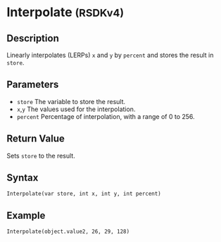 # Interpolate <small>(RSDKv4)</small>

## Description
Linearly interpolates (LERPs) `x` and `y` by `percent` and stores the result in `store`.

## Parameters
- `store`
The variable to store the result.
- `x`,`y`
The values used for the interpolation.
- `percent`
Percentage of interpolation, with a range of 0 to 256.

## Return Value
Sets `store` to the result.

## Syntax
```
Interpolate(var store, int x, int y, int percent)
```

## Example
```
Interpolate(object.value2, 26, 29, 128)
```